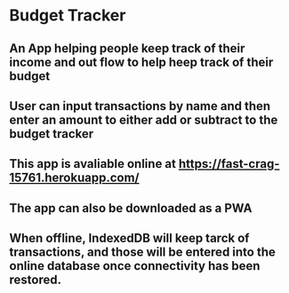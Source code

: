 # Budget Tracker 

## An App helping people keep track of their income and out flow to help heep track of their budget

## User can input transactions by name and then enter an amount to either add or subtract to the budget tracker

## This app is avaliable online at https://fast-crag-15761.herokuapp.com/

## The app can also be downloaded as a PWA

## When offline, IndexedDB will keep tarck of transactions, and those will be entered into the online database once connectivity has been restored.

